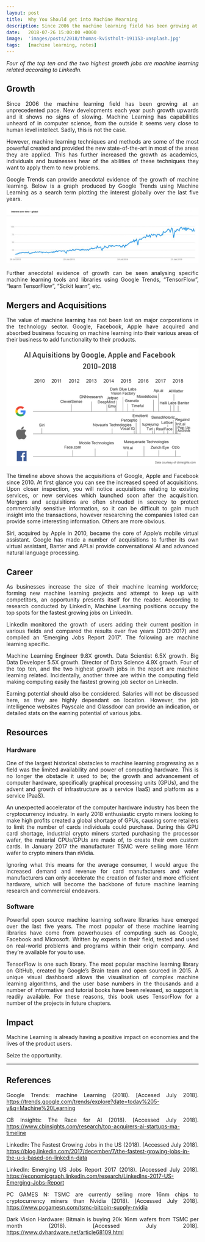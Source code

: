 ```yaml
---
layout: post
title:  Why You Should get into Machine Mearning
description: Since 2006 the machine learning field has been growing at an unprecedented pace. New developments each year push growth upwards and it shows no signs of slowing...
date:   2018-07-26 15:00:00 +0000
image:  'images/posts/2018/thomas-kvistholt-191153-unsplash.jpg'
tags:   [machine learning, notes]
---
```


<style>p { text-align: justify; }</style>

*Four of the top ten and the two highest growth jobs are machine learning related according to LinkedIn.*

## Growth
Since 2006 the machine learning field has been growing at an unprecedented pace. New developments each year push growth upwards and it shows no signs of slowing. Machine Learning has capabilities unheard of in computer science, from the outside it seems very close to human level intellect. Sadly, this is not the case.

However, machine learning techniques and methods are some of the most powerful created and provided the new state-of-the-art in most of the areas they are applied. This has further increased the growth as academics, individuals and businesses hear of the abilities of these techniques they want to apply them to new problems.

Google Trends can provide anecdotal evidence of the growth of machine learning. Below is a graph produced by Google Trends using Machine Learning as a search term plotting the interest globally over the last five years.

![](/images/posts/2018/interest-over-time-machine-learning.jpg)

Further anecdotal evidence of growth can be seen analysing specific machine learning tools and libraries using Google Trends, “TensorFlow”, “learn TensorFlow”, “Scikit learn”, etc.

## Mergers and Acquisitions
The value of machine learning has not been lost on major corporations in the technology sector. Google, Facebook, Apple have acquired and absorbed business focusing on machine learning into their various areas of their business to add functionality to their products.

![](/images/posts/2018/aquisition-timeline.jpg)

The timeline above shows the acquisitions of Google, Apple and Facebook since 2010. At first glance you can see the increased speed of acquisitions. Upon closer inspection, you will notice acquisitions relating to existing services, or new services which launched soon after the acquisition. Mergers and acquisitions are often shrouded in secrecy to protect commercially sensitive information, so it can be difficult to gain much insight into the transactions, however researching the companies listed can provide some interesting information. Others are more obvious.

Siri, acquired by Apple in 2010, became the core of Apple’s mobile virtual assistant. Google has made a number of acquisitions to further its own virtual assistant, Banter and API.ai provide conversational AI and advanced natural language processing.

## Career
As businesses increase the size of their machine learning workforce; forming new machine learning projects and attempt to keep up with competitors, an opportunity presents itself for the reader. According to research conducted by LinkedIn, Machine Learning positions occupy the top spots for the fastest growing jobs on LinkedIn.

LinkedIn monitored the growth of users adding their current position in various fields and compared the results over five years (2013-2017) and compiled an ‘Emerging Jobs Report 2017’. The following are machine learning specific.

Machine Learning Engineer 9.8X growth.
Data Scientist 6.5X growth.
Big Data Developer 5.5X growth.
Director of Data Science 4.9X growth.
Four of the top ten, and the two highest growth jobs in the report are machine learning related. Incidentally, another three are within the computing field making computing easily the fastest growing job sector on LinkedIn.

Earning potential should also be considered. Salaries will not be discussed here, as they are highly dependant on location. However, the job intelligence websites Payscale and Glassdoor can provide an indication, or detailed stats on the earning potential of various jobs.

## Resources

### Hardware

One of the largest historical obstacles to machine learning progressing as a field was the limited availability and power of computing hardware. This is no longer the obstacle it used to be; the growth and advancement of computer hardware, specifically graphical processing units (GPUs), and the advent and growth of infrastructure as a service (IaaS) and platform as a service (PaaS).

An unexpected accelerator of the computer hardware industry has been the cryptocurrency industry. In early 2018 enthusiastic crypto miners looking to make high profits created a global shortage of GPUs, causing some retailers to limit the number of cards individuals could purchase. During this GPU card shortage, industrial crypto miners started purchasing the processor wafer, the material CPUs/GPUs are made of, to create their own custom cards. In January 2017 the manufacturer TSMC were selling more 16nm wafer to crypto miners than nVidia.

Ignoring what this means for the average consumer, I would argue the increased demand and revenue for card manufacturers and wafer manufacturers can only accelerate the creation of faster and more efficient hardware, which will become the backbone of future machine learning research and commercial endeavors.

### Software

Powerful open source machine learning software libraries have emerged over the last five years. The most popular of these machine learning libraries have come from powerhouses of computing such as Google, Facebook and Microsoft. Written by experts in their field, tested and used on real-world problems and programs within their origin company. And they’re available for you to use.

TensorFlow is one such library. The most popular machine learning library on GitHub, created by Google’s Brain team and open sourced in 2015. A unique visual dashboard allows the visualisation of complex machine learning algorithms, and the user base numbers in the thousands and a number of informative and tutorial books have been released, so support is readily available. For these reasons, this book uses TensorFlow for a number of the projects in future chapters.

## Impact
Machine Learning is already having a positive impact on economies and the lives of the product users.

Seize the opportunity.

---

## References
Google Trends: machine Learning (2018). [Accesed July 2018]. https://trends.google.com/trends/explore?date=today%205-y&q=Machine%20Learning

CB Insights: The Race for AI (2018). [Accessed July 2018]. https://www.cbinsights.com/research/top-acquirers-ai-startups-ma-timeline

LinkedIn: The Fastest Growing Jobs in the US (2018). [Accessed July 2018]. https://blog.linkedin.com/2017/december/7/the-fastest-growing-jobs-in-the-u-s-based-on-linkedin-data

LinkedIn: Emerging US Jobs Report 2017 (2018). [Accessed July 2018]. https://economicgraph.linkedin.com/research/LinkedIns-2017-US-Emerging-Jobs-Report

PC GAMES N: TSMC are currently selling more 16nm chips to cryptocurrency miners than Nvidia (2018). [Accessed July 2018]. https://www.pcgamesn.com/tsmc-bitcoin-supply-nvidia

Dark Vision Hardware: Bitmain is buying 20k 16nm wafers from TSMC per month (2018). [Accessed July 2018]. https://www.dvhardware.net/article68109.html